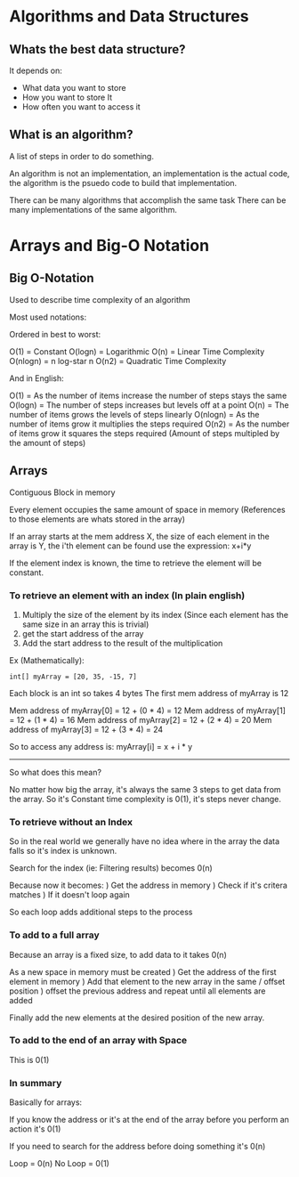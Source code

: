 # Algorithms and Data Structures

## Whats the best data structure?

It depends on:

- What data you want to store
- How you want to store It
- How often you want to access it

## What is an algorithm?

A list of steps in order to do something.

An algorithm is not an implementation, an implementation is the actual code,
the algorithm is the psuedo code to build that implementation.

There can be many algorithms that accomplish the same task
There can be many implementations of the same algorithm.

# Arrays and Big-O Notation

## Big O-Notation

Used to describe time complexity of an algorithm

Most used notations:

Ordered in best to worst:

O(1) = Constant
O(logn) = Logarithmic
O(n) = Linear Time Complexity
O(nlogn) = n log-star n
O(n2) = Quadratic Time Complexity

And in English:

O(1) = As the number of items increase the number of steps stays the same
O(logn) = The number of steps increases but levels off at a point
O(n) = The number of items grows the levels of steps linearly
O(nlogn) = As the number of items grow it multiplies the steps required
O(n2) = As the number of items grow it squares the steps required (Amount of steps multipled by the amount of steps)

## Arrays

Contiguous Block in memory

Every element occupies the same amount of space in memory (References to those elements are whats stored in the array)

If an array starts at the mem address X, the size of each element in the array is Y, the i'th element can be found use the expression: x+i\*y

If the element index is known, the time to retrieve the element will be constant.

### To retrieve an element with an index (In plain english)

1. Multiply the size of the element by its index (Since each element has the same size in an array this is trivial)
2. get the start address of the array
3. Add the start address to the result of the multiplication

Ex (Mathematically):

`int[] myArray = [20, 35, -15, 7]`

Each block is an int so takes 4 bytes
The first mem address of myArray is 12

Mem address of myArray[0] = 12 + (0 \* 4) = 12
Mem address of myArray[1] = 12 + (1 \* 4) = 16
Mem address of myArray[2] = 12 + (2 \* 4) = 20
Mem address of myArray[3] = 12 + (3 \* 4) = 24

So to access any address is: myArray[i] = x + i \* y

---

So what does this mean?

No matter how big the array, it's always the same 3 steps to get data from the array.
So it's Constant time complexity is 0(1), it's steps never change.

### To retrieve without an Index

So in the real world we generally have no idea where in the array the data falls so it's index is unknown.

Search for the index (ie: Filtering results) becomes 0(n)

Because now it becomes:
) Get the address in memory
) Check if it's critera matches
) If it doesn't loop again

So each loop adds additional steps to the process

### To add to a full array

Because an array is a fixed size, to add data to it takes 0(n)

As a new space in memory must be created
) Get the address of the first element in memory
) Add that element to the new array in the same / offset position
) offset the previous address and repeat until all elements are added

Finally add the new elements at the desired position of the new array.

### To add to the end of an array with Space

This is 0(1)

### In summary

Basically for arrays:

If you know the address or it's at the end of the array before you perform an action it's 0(1)

If you need to search for the address before doing something it's 0(n)

Loop = 0(n)
No Loop = 0(1)
